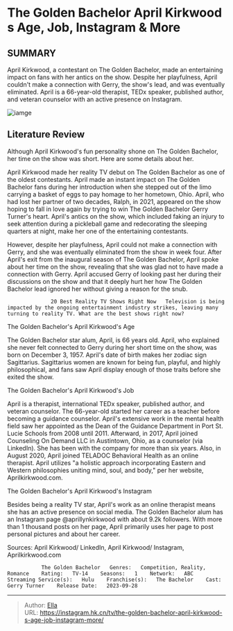 # The Golden Bachelor April Kirkwood s Age, Job, Instagram &amp; More


## SUMMARY 



  April Kirkwood, a contestant on The Golden Bachelor, made an entertaining impact on fans with her antics on the show.   Despite her playfulness, April couldn&#39;t make a connection with Gerry, the show&#39;s lead, and was eventually eliminated.   April is a 66-year-old therapist, TEDx speaker, published author, and veteran counselor with an active presence on Instagram.  

![iamge](https://static1.srcdn.com/wordpress/wp-content/uploads/2024/01/mixcollage-18-jan-2024-09-57-pm-8353.jpg)

## Literature Review

Although April Kirkwood&#39;s fun personality shone on The Golden Bachelor, her time on the show was short. Here are some details about her.




April Kirkwood made her reality TV debut on The Golden Bachelor as one of the oldest contestants. April made an instant impact on The Golden Bachelor fans during her introduction when she stepped out of the limo carrying a basket of eggs to pay homage to her hometown, Ohio. April, who had lost her partner of two decades, Ralph, in 2021, appeared on the show hoping to fall in love again by trying to win The Golden Bachelor Gerry Turner&#39;s heart. April&#39;s antics on the show, which included faking an injury to seek attention during a pickleball game and redecorating the sleeping quarters at night, make her one of the entertaining contestants.




However, despite her playfulness, April could not make a connection with Gerry, and she was eventually eliminated from the show in week four. After April&#39;s exit from the inaugural season of The Golden Bachelor, April spoke about her time on the show, revealing that she was glad not to have made a connection with Gerry. April accused Gerry of looking past her during their discussions on the show and that it deeply hurt her how The Golden Bachelor lead ignored her without giving a reason for the snub.

                  20 Best Reality TV Shows Right Now   Television is being impacted by the ongoing entertainment industry strikes, leaving many turning to reality TV. What are the best shows right now?   


 The Golden Bachelor&#39;s April Kirkwood&#39;s Age 
          

The Golden Bachelor star alum, April, is 66 years old. April, who explained she never felt connected to Gerry during her short time on the show, was born on December 3, 1957. April&#39;s date of birth makes her zodiac sign Sagittarius. Sagittarius women are known for being fun, playful, and highly philosophical, and fans saw April display enough of those traits before she exited the show.






 The Golden Bachelor&#39;s April Kirkwood&#39;s Job 
         

April is a therapist, international TEDx speaker, published author, and veteran counselor. The 66-year-old started her career as a teacher before becoming a guidance counselor. April&#39;s extensive work in the mental health field saw her appointed as the Dean of the Guidance Department in Port St. Lucie Schools from 2008 until 2011. Afterward, in 2017, April joined Counseling On Demand LLC in Austintown, Ohio, as a counselor (via LinkedIn). She has been with the company for more than six years. Also, in August 2020, April joined TELADOC Behavioral Health as an online therapist. April utilizes &#34;a holistic approach incorporating Eastern and Western philosophies uniting mind, soul, and body,&#34; per her website, Aprilkirkwood.com.



 The Golden Bachelor&#39;s April Kirkwood&#39;s Instagram 

 




Besides being a reality TV star, April&#39;s work as an online therapist means she has an active presence on social media. The Golden Bachelor alum has an Instagram page @aprillynkirkwood with about 9.2k followers. With more than 1 thousand posts on her page, April primarily uses her page to post personal pictures and about her career.

Sources: April Kirkwood/ LinkedIn, April Kirkwood/ Instagram, Aprilkirkwood.com

               The Golden Bachelor   Genres:   Competition, Reality, Romance    Rating:   TV-14    Seasons:   1    Network:   ABC    Streaming Service(s):   Hulu    Franchise(s):   The Bachelor    Cast:   Gerry Turner    Release Date:   2023-09-28      

---

> Author: [Ella](https://instagram.hk.cn/)  
> URL: https://instagram.hk.cn/tv/the-golden-bachelor-april-kirkwood-s-age-job-instagram-more/  

